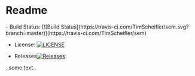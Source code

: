 <h1>Readme</h1>
- Build Status: [![Build Status](https://travis-ci.com/TimScheifler/sem.svg?branch=master)](https://travis-ci.com/TimScheifler/sem)

- License: [![LICENSE](https://img.shields.io/github/license/TimScheifler/sem.svg?style=flat-square)](https://github.com/<github-username>/sem/blob/master/LICENSE)


- Releases[![Releases](https://img.shields.io/github/release/<github-username>/sem/all.svg?style=flat-square)](https://github.com/<github-username>/sem/releases)

..some text..
